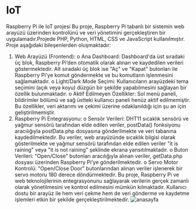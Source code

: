 # IoT
Raspberry Pi ile IoT projesi
Bu proje, Raspberry Pi tabanlı bir sistemin web arayüzü üzerinden kontrolünü ve veri yönetimini gerçekleştiren bir uygulamadır.Projede PHP, Python, HTML, CSS ve JavaScript kullanılmıştır. Proje aşağıdaki bileşenlerden oluşmaktadır:
1.	Web Arayüzü (Frontend):
o	Ana Dashboard: Dashboard'da üst sıradaki üç blok, Raspberry Pi’den otomatik olarak alınan ve kaydedilen verileri göstermektedir. Alt sıradaki üç blok ise "Aç" ve "Kapat" butonları ile Raspberry Pi'ye komut göndermekte ve bu komutların işlenmesini sağlamaktadır.
o	Light/Dark Mode Seçimi: Kullanıcıların arayüzdeki tema seçimini (açık veya koyu) düzgün bir şekilde yapabilmesini sağlayan bir özellik bulunmaktadır.
o	Aktif Edilmeyen Özellikler: Sol menü paneli, bildirimler bölümü ve sağ üstteki kullanıcı paneli henüz aktif edilmemiştir. Bu özellikler, veri aktarımı ve çekimi üzerine odaklanıldığı için şu an için geliştirilmemiştir.
2.	Raspberry Pi Entegrasyonu:
o	Sensör Verileri: DHT11 sıcaklık sensörü ve yağmur sensörü tarafından elde edilen veriler, postData() fonksiyonu aracılığıyla postData.php dosyasına gönderilmekte ve veri tabanına kaydedilmektedir. Bu veriler, web arayüzünde sıcaklık bilgisi olarak gösterilmekte ve yağmur sensörü tarafından elde edilen veriler "it is raining" veya "it is not raining" şeklinde ekrana yansıtılmaktadır.
o	Buton Verileri: "Open/Close" butonları aracılığıyla alınan veriler, getData.php dosyası üzerinden Raspberry Pi'ye gönderilmektedir.
o	Servo Motor Kontrolü: "Open/Close Door" butonlarından alınan veriler işlenerek bir servo motoru 180 derece döndürmektedir.
Bu proje, Raspberry Pi ve web teknolojilerinin entegrasyonunu sağlayarak verilerin gerçek zamanlı olarak yönetilmesini ve kontrol edilmesini mümkün kılmaktadır. Kullanıcı dostu bir arayüz ile hem veri çekme hem de veri gönderme ve kaydetme işlemleri etkin bir şekilde gerçekleştirilmektedir.
![anasayfa](https://github.com/user-attachments/assets/2b515652-74af-4ba6-a239-483fa7efe69f)
